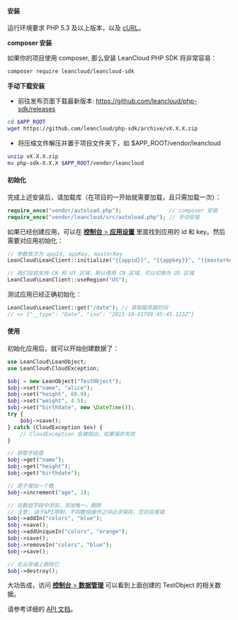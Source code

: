 #### 安装

运行环境要求 PHP 5.3 及以上版本，以及
[cURL](http://php.net/manual/zh/book.curl.php)。

**composer 安装**

如果你的项目使用 composer, 那么安装 LeanCloud PHP SDK 将非常容易：

```bash
composer require leancloud/leancloud-sdk
```

**手动下载安装**

* 前往发布页面下载最新版本: https://github.com/leancloud/php-sdk/releases

```bash
cd $APP_ROOT
wget https://github.com/leancloud/php-sdk/archive/vX.X.X.zip
```

* 将压缩文件解压并置于项目文件夹下，如 $APP_ROOT/vendor/leancloud

```bash
unzip vX.X.X.zip
mv php-sdk-X.X.X $APP_ROOT/vendor/leancloud
```

#### 初始化

完成上述安装后，请加载库（在项目的一开始就需要加载，且只需加载一次）：

```php
require_once("vendor/autoload.php");               // composer 安装
require_once("vendor/leancloud/src/autoload.php"); // 手动安装
```

如果已经创建应用，可以在 [**控制台** > **应用设置**](/app.html?appid={{appid}}#/key)
里面找到应用的 id 和 key。然后需要对应用初始化：

```php
// 参数依次为 appId, appKey, masterKey
LeanCloud\LeanClient::initialize("{{appid}}", "{{appkey}}", "{{masterkey}}");

// 我们目前支持 CN 和 US 区域，默认使用 CN 区域，可以切换为 US 区域
LeanCloud\LeanClient::useRegion("US");
```

测试应用已经正确初始化：

```php
LeanCloud\LeanClient::get("/date"); // 获取服务器时间
// => {"__type": "Date", "iso": "2015-10-01T09:45:45.123Z"}
```

#### 使用

初始化应用后，就可以开始创建数据了：

```php
use LeanCloud\LeanObject;
use LeanCloud\CloudException;

$obj = new LeanObject("TestObject");
$obj->set("name", "alice");
$obj->set("height", 60.0);
$obj->set("weight", 4.5);
$obj->set("birthdate", new \DateTime());
try {
    $obj->save();
} catch (CloudException $ex) {
    // CloudException 会被抛出，如果保存失败
}

// 获取字段值
$obj->get("name");
$obj->get("height");
$obj->get("birthdate");

// 原子增加一个数
$obj->increment("age", 1);

// 在数组字段中添加，添加唯一，删除
// 注意: 由于API限制，不同数组操作之间必须保存，否则会报错
$obj->addIn("colors", "blue");
$obj->save();
$obj->addUniqueIn("colors", "orange");
$obj->save();
$obj->removeIn("colors", "blue");
$obj->save();

// 在云存储上删除它
$obj->destroy();
```

大功告成，访问 [**控制台** > **数据管理**](/data.html?appid={{appid}}#/TestObject)
可以看到上面创建的 TestObject 的相关数据。

请参考详细的 [API 文档](/docs/api/php)。


